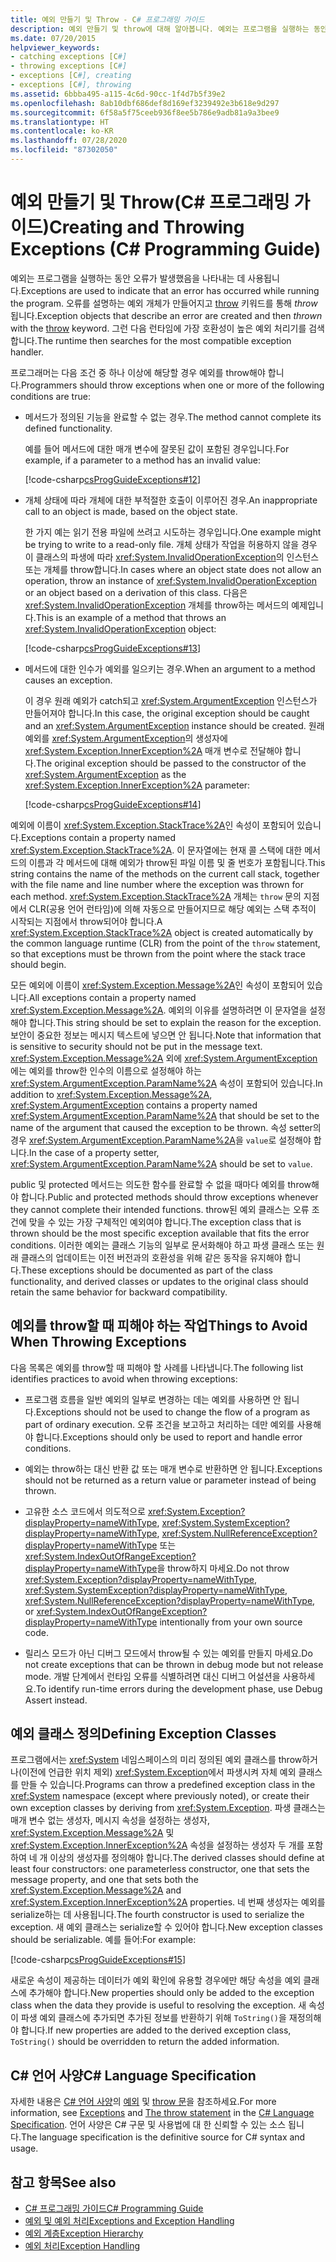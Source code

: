 ```yaml
---
title: 예외 만들기 및 Throw - C# 프로그래밍 가이드
description: 예외 만들기 및 throw에 대해 알아봅니다. 예외는 프로그램을 실행하는 동안 오류가 발생했음을 나타내는 데 사용됩니다.
ms.date: 07/20/2015
helpviewer_keywords:
- catching exceptions [C#]
- throwing exceptions [C#]
- exceptions [C#], creating
- exceptions [C#], throwing
ms.assetid: 6bbba495-a115-4c6d-90cc-1f4d7b5f39e2
ms.openlocfilehash: 8ab10dbf686def8d169ef3239492e3b618e9d297
ms.sourcegitcommit: 6f58a5f75ceeb936f8ee5b786e9adb81a9a3bee9
ms.translationtype: HT
ms.contentlocale: ko-KR
ms.lasthandoff: 07/28/2020
ms.locfileid: "87302050"
---
```

# <a name="creating-and-throwing-exceptions-c-programming-guide"></a><span data-ttu-id="ed413-104">예외 만들기 및 Throw(C# 프로그래밍 가이드)</span><span class="sxs-lookup"><span data-stu-id="ed413-104">Creating and Throwing Exceptions (C# Programming Guide)</span></span>
<span data-ttu-id="ed413-105">예외는 프로그램을 실행하는 동안 오류가 발생했음을 나타내는 데 사용됩니다.</span><span class="sxs-lookup"><span data-stu-id="ed413-105">Exceptions are used to indicate that an error has occurred while running the program.</span></span> <span data-ttu-id="ed413-106">오류를 설명하는 예외 개체가 만들어지고 [throw](../../language-reference/keywords/throw.md) 키워드를 통해 *throw*됩니다.</span><span class="sxs-lookup"><span data-stu-id="ed413-106">Exception objects that describe an error are created and then *thrown* with the [throw](../../language-reference/keywords/throw.md) keyword.</span></span> <span data-ttu-id="ed413-107">그런 다음 런타임에 가장 호환성이 높은 예외 처리기를 검색합니다.</span><span class="sxs-lookup"><span data-stu-id="ed413-107">The runtime then searches for the most compatible exception handler.</span></span>  
  
 <span data-ttu-id="ed413-108">프로그래머는 다음 조건 중 하나 이상에 해당할 경우 예외를 throw해야 합니다.</span><span class="sxs-lookup"><span data-stu-id="ed413-108">Programmers should throw exceptions when one or more of the following conditions are true:</span></span>  
  
- <span data-ttu-id="ed413-109">메서드가 정의된 기능을 완료할 수 없는 경우.</span><span class="sxs-lookup"><span data-stu-id="ed413-109">The method cannot complete its defined functionality.</span></span>  
  
     <span data-ttu-id="ed413-110">예를 들어 메서드에 대한 매개 변수에 잘못된 값이 포함된 경우입니다.</span><span class="sxs-lookup"><span data-stu-id="ed413-110">For example, if a parameter to a method has an invalid value:</span></span>  
  
     [!code-csharp[csProgGuideExceptions#12](~/samples/snippets/csharp/VS_Snippets_VBCSharp/csProgGuideExceptions/CS/Exceptions.cs#12)]  
  
- <span data-ttu-id="ed413-111">개체 상태에 따라 개체에 대한 부적절한 호출이 이루어진 경우.</span><span class="sxs-lookup"><span data-stu-id="ed413-111">An inappropriate call to an object is made, based on the object state.</span></span>  
  
     <span data-ttu-id="ed413-112">한 가지 예는 읽기 전용 파일에 쓰려고 시도하는 경우입니다.</span><span class="sxs-lookup"><span data-stu-id="ed413-112">One example might be trying to write to a read-only file.</span></span> <span data-ttu-id="ed413-113">개체 상태가 작업을 허용하지 않을 경우 이 클래스의 파생에 따라 <xref:System.InvalidOperationException>의 인스턴스 또는 개체를 throw합니다.</span><span class="sxs-lookup"><span data-stu-id="ed413-113">In cases where an object state does not allow an operation, throw an instance of <xref:System.InvalidOperationException> or an object based on a derivation of this class.</span></span> <span data-ttu-id="ed413-114">다음은 <xref:System.InvalidOperationException> 개체를 throw하는 메서드의 예제입니다.</span><span class="sxs-lookup"><span data-stu-id="ed413-114">This is an example of a method that throws an <xref:System.InvalidOperationException> object:</span></span>  
  
     [!code-csharp[csProgGuideExceptions#13](~/samples/snippets/csharp/VS_Snippets_VBCSharp/csProgGuideExceptions/CS/Exceptions.cs#13)]  
  
- <span data-ttu-id="ed413-115">메서드에 대한 인수가 예외를 일으키는 경우.</span><span class="sxs-lookup"><span data-stu-id="ed413-115">When an argument to a method causes an exception.</span></span>  
  
     <span data-ttu-id="ed413-116">이 경우 원래 예외가 catch되고 <xref:System.ArgumentException> 인스턴스가 만들어져야 합니다.</span><span class="sxs-lookup"><span data-stu-id="ed413-116">In this case, the original exception should be caught and an <xref:System.ArgumentException> instance should be created.</span></span> <span data-ttu-id="ed413-117">원래 예외를 <xref:System.ArgumentException>의 생성자에 <xref:System.Exception.InnerException%2A> 매개 변수로 전달해야 합니다.</span><span class="sxs-lookup"><span data-stu-id="ed413-117">The original exception should be passed to the constructor of the <xref:System.ArgumentException> as the <xref:System.Exception.InnerException%2A> parameter:</span></span>  
  
     [!code-csharp[csProgGuideExceptions#14](~/samples/snippets/csharp/VS_Snippets_VBCSharp/csProgGuideExceptions/CS/Exceptions.cs#14)]  
  
 <span data-ttu-id="ed413-118">예외에 이름이 <xref:System.Exception.StackTrace%2A>인 속성이 포함되어 있습니다.</span><span class="sxs-lookup"><span data-stu-id="ed413-118">Exceptions contain a property named <xref:System.Exception.StackTrace%2A>.</span></span> <span data-ttu-id="ed413-119">이 문자열에는 현재 콜 스택에 대한 메서드의 이름과 각 메서드에 대해 예외가 throw된 파일 이름 및 줄 번호가 포함됩니다.</span><span class="sxs-lookup"><span data-stu-id="ed413-119">This string contains the name of the methods on the current call stack, together with the file name and line number where the exception was thrown for each method.</span></span> <span data-ttu-id="ed413-120"><xref:System.Exception.StackTrace%2A> 개체는 `throw` 문의 지점에서 CLR(공용 언어 런타임)에 의해 자동으로 만들어지므로 해당 예외는 스택 추적이 시작되는 지점에서 throw되어야 합니다.</span><span class="sxs-lookup"><span data-stu-id="ed413-120">A <xref:System.Exception.StackTrace%2A> object is created automatically by the common language runtime (CLR) from the point of the `throw` statement, so that exceptions must be thrown from the point where the stack trace should begin.</span></span>  
  
 <span data-ttu-id="ed413-121">모든 예외에 이름이 <xref:System.Exception.Message%2A>인 속성이 포함되어 있습니다.</span><span class="sxs-lookup"><span data-stu-id="ed413-121">All exceptions contain a property named <xref:System.Exception.Message%2A>.</span></span> <span data-ttu-id="ed413-122">예외의 이유를 설명하려면 이 문자열을 설정해야 합니다.</span><span class="sxs-lookup"><span data-stu-id="ed413-122">This string should be set to explain the reason for the exception.</span></span> <span data-ttu-id="ed413-123">보안이 중요한 정보는 메시지 텍스트에 넣으면 안 됩니다.</span><span class="sxs-lookup"><span data-stu-id="ed413-123">Note that information that is sensitive to security should not be put in the message text.</span></span> <span data-ttu-id="ed413-124"><xref:System.Exception.Message%2A> 외에 <xref:System.ArgumentException>에는 예외를 throw한 인수의 이름으로 설정해야 하는 <xref:System.ArgumentException.ParamName%2A> 속성이 포함되어 있습니다.</span><span class="sxs-lookup"><span data-stu-id="ed413-124">In addition to <xref:System.Exception.Message%2A>, <xref:System.ArgumentException> contains a property named <xref:System.ArgumentException.ParamName%2A> that should be set to the name of the argument that caused the exception to be thrown.</span></span> <span data-ttu-id="ed413-125">속성 setter의 경우 <xref:System.ArgumentException.ParamName%2A>을 `value`로 설정해야 합니다.</span><span class="sxs-lookup"><span data-stu-id="ed413-125">In the case of a property setter, <xref:System.ArgumentException.ParamName%2A> should be set to `value`.</span></span>  
  
 <span data-ttu-id="ed413-126">public 및 protected 메서드는 의도한 함수를 완료할 수 없을 때마다 예외를 throw해야 합니다.</span><span class="sxs-lookup"><span data-stu-id="ed413-126">Public and protected methods should throw exceptions whenever they cannot complete their intended functions.</span></span> <span data-ttu-id="ed413-127">throw된 예외 클래스는 오류 조건에 맞을 수 있는 가장 구체적인 예외여야 합니다.</span><span class="sxs-lookup"><span data-stu-id="ed413-127">The exception class that is thrown should be the most specific exception available that fits the error conditions.</span></span> <span data-ttu-id="ed413-128">이러한 예외는 클래스 기능의 일부로 문서화해야 하고 파생 클래스 또는 원래 클래스의 업데이트는 이전 버전과의 호환성을 위해 같은 동작을 유지해야 합니다.</span><span class="sxs-lookup"><span data-stu-id="ed413-128">These exceptions should be documented as part of the class functionality, and derived classes or updates to the original class should retain the same behavior for backward compatibility.</span></span>  
  
## <a name="things-to-avoid-when-throwing-exceptions"></a><span data-ttu-id="ed413-129">예외를 throw할 때 피해야 하는 작업</span><span class="sxs-lookup"><span data-stu-id="ed413-129">Things to Avoid When Throwing Exceptions</span></span>  
 <span data-ttu-id="ed413-130">다음 목록은 예외를 throw할 때 피해야 할 사례를 나타냅니다.</span><span class="sxs-lookup"><span data-stu-id="ed413-130">The following list identifies practices to avoid when throwing exceptions:</span></span>  
  
- <span data-ttu-id="ed413-131">프로그램 흐름을 일반 예외의 일부로 변경하는 데는 예외를 사용하면 안 됩니다.</span><span class="sxs-lookup"><span data-stu-id="ed413-131">Exceptions should not be used to change the flow of a program as part of ordinary execution.</span></span> <span data-ttu-id="ed413-132">오류 조건을 보고하고 처리하는 데만 예외를 사용해야 합니다.</span><span class="sxs-lookup"><span data-stu-id="ed413-132">Exceptions should only be used to report and handle error conditions.</span></span>  
  
- <span data-ttu-id="ed413-133">예외는 throw하는 대신 반환 값 또는 매개 변수로 반환하면 안 됩니다.</span><span class="sxs-lookup"><span data-stu-id="ed413-133">Exceptions should not be returned as a return value or parameter instead of being thrown.</span></span>  
  
- <span data-ttu-id="ed413-134">고유한 소스 코드에서 의도적으로 <xref:System.Exception?displayProperty=nameWithType>, <xref:System.SystemException?displayProperty=nameWithType>, <xref:System.NullReferenceException?displayProperty=nameWithType> 또는 <xref:System.IndexOutOfRangeException?displayProperty=nameWithType>을 throw하지 마세요.</span><span class="sxs-lookup"><span data-stu-id="ed413-134">Do not throw <xref:System.Exception?displayProperty=nameWithType>, <xref:System.SystemException?displayProperty=nameWithType>, <xref:System.NullReferenceException?displayProperty=nameWithType>, or <xref:System.IndexOutOfRangeException?displayProperty=nameWithType> intentionally from your own source code.</span></span>  
  
- <span data-ttu-id="ed413-135">릴리스 모드가 아닌 디버그 모드에서 throw될 수 있는 예외를 만들지 마세요.</span><span class="sxs-lookup"><span data-stu-id="ed413-135">Do not create exceptions that can be thrown in debug mode but not release mode.</span></span> <span data-ttu-id="ed413-136">개발 단계에서 런타임 오류를 식별하려면 대신 디버그 어설션을 사용하세요.</span><span class="sxs-lookup"><span data-stu-id="ed413-136">To identify run-time errors during the development phase, use Debug Assert instead.</span></span>  
  
## <a name="defining-exception-classes"></a><span data-ttu-id="ed413-137">예외 클래스 정의</span><span class="sxs-lookup"><span data-stu-id="ed413-137">Defining Exception Classes</span></span>  
 <span data-ttu-id="ed413-138">프로그램에서는 <xref:System> 네임스페이스의 미리 정의된 예외 클래스를 throw하거나(이전에 언급한 위치 제외) <xref:System.Exception>에서 파생시켜 자체 예외 클래스를 만들 수 있습니다.</span><span class="sxs-lookup"><span data-stu-id="ed413-138">Programs can throw a predefined exception class in the <xref:System> namespace (except where previously noted), or create their own exception classes by deriving from <xref:System.Exception>.</span></span> <span data-ttu-id="ed413-139">파생 클래스는 매개 변수 없는 생성자, 메시지 속성을 설정하는 생성자, <xref:System.Exception.Message%2A> 및 <xref:System.Exception.InnerException%2A> 속성을 설정하는 생성자 두 개를 포함하여 네 개 이상의 생성자를 정의해야 합니다.</span><span class="sxs-lookup"><span data-stu-id="ed413-139">The derived classes should define at least four constructors: one parameterless constructor, one that sets the message property, and one that sets both the <xref:System.Exception.Message%2A> and <xref:System.Exception.InnerException%2A> properties.</span></span> <span data-ttu-id="ed413-140">네 번째 생성자는 예외를 serialize하는 데 사용됩니다.</span><span class="sxs-lookup"><span data-stu-id="ed413-140">The fourth constructor is used to serialize the exception.</span></span> <span data-ttu-id="ed413-141">새 예외 클래스는 serialize할 수 있어야 합니다.</span><span class="sxs-lookup"><span data-stu-id="ed413-141">New exception classes should be serializable.</span></span> <span data-ttu-id="ed413-142">예를 들어:</span><span class="sxs-lookup"><span data-stu-id="ed413-142">For example:</span></span>  
  
 [!code-csharp[csProgGuideExceptions#15](~/samples/snippets/csharp/VS_Snippets_VBCSharp/csProgGuideExceptions/CS/Exceptions.cs#15)]  
  
 <span data-ttu-id="ed413-143">새로운 속성이 제공하는 데이터가 예외 확인에 유용할 경우에만 해당 속성을 예외 클래스에 추가해야 합니다.</span><span class="sxs-lookup"><span data-stu-id="ed413-143">New properties should only be added to the exception class when the data they provide is useful to resolving the exception.</span></span> <span data-ttu-id="ed413-144">새 속성이 파생 예외 클래스에 추가되면 추가된 정보를 반환하기 위해 `ToString()`을 재정의해야 합니다.</span><span class="sxs-lookup"><span data-stu-id="ed413-144">If new properties are added to the derived exception class, `ToString()` should be overridden to return the added information.</span></span>  
  
## <a name="c-language-specification"></a><span data-ttu-id="ed413-145">C# 언어 사양</span><span class="sxs-lookup"><span data-stu-id="ed413-145">C# Language Specification</span></span>  

<span data-ttu-id="ed413-146">자세한 내용은 [C# 언어 사양](/dotnet/csharp/language-reference/language-specification/introduction)의 [예외](~/_csharplang/spec/exceptions.md) 및 [throw 문](~/_csharplang/spec/statements.md#the-throw-statement)을 참조하세요.</span><span class="sxs-lookup"><span data-stu-id="ed413-146">For more information, see [Exceptions](~/_csharplang/spec/exceptions.md) and [The throw statement](~/_csharplang/spec/statements.md#the-throw-statement) in the [C# Language Specification](/dotnet/csharp/language-reference/language-specification/introduction).</span></span> <span data-ttu-id="ed413-147">언어 사양은 C# 구문 및 사용법에 대 한 신뢰할 수 있는 소스 됩니다.</span><span class="sxs-lookup"><span data-stu-id="ed413-147">The language specification is the definitive source for C# syntax and usage.</span></span>
  
## <a name="see-also"></a><span data-ttu-id="ed413-148">참고 항목</span><span class="sxs-lookup"><span data-stu-id="ed413-148">See also</span></span>

- [<span data-ttu-id="ed413-149">C# 프로그래밍 가이드</span><span class="sxs-lookup"><span data-stu-id="ed413-149">C# Programming Guide</span></span>](../index.md)
- [<span data-ttu-id="ed413-150">예외 및 예외 처리</span><span class="sxs-lookup"><span data-stu-id="ed413-150">Exceptions and Exception Handling</span></span>](./index.md)
- [<span data-ttu-id="ed413-151">예외 계층</span><span class="sxs-lookup"><span data-stu-id="ed413-151">Exception Hierarchy</span></span>](../../../standard/exceptions/index.md)
- [<span data-ttu-id="ed413-152">예외 처리</span><span class="sxs-lookup"><span data-stu-id="ed413-152">Exception Handling</span></span>](./exception-handling.md)
